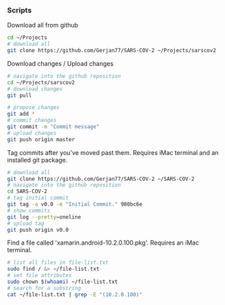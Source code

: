 ### Scripts

Download all from github

```zsh
cd ~/Projects
# download all
git clone https://github.com/Gerjan77/SARS-COV-2 ~/Projects/sarscov2
```

Download changes / Upload changes
```zsh
# navigate into the github reposition
cd ~/Projects/sarscov2
# download changes
git pull

# propose changes
git add *
# commit changes
git commit -m "Commit message"
# upload changes
git push origin master
```

Tag commits after you’ve moved past them. Requires iMac terminal and an installed git package.

```zsh
# download all
git clone https://github.com/Gerjan77/SARS-COV-2 ~/SARS-COV-2
# navigate into the github reposition
cd SARS-COV-2
# tag initial commit
git tag -a v0.0 -m "Initial Commit." 980bc6e
# show commits
git log --pretty=oneline
# upload tag
git push origin v0.0
```

Find a file called 'xamarin.android-10.2.0.100.pkg'. Requires an iMac terminal.

```zsh
# list all files in file-list.txt
sudo find / &> ~/file-list.txt
# set file attributes
sudo chown $(whoami) ~/file-list.txt
# search for a substring
cat ~/file-list.txt | grep -E "(10.2.0.100)"
```
